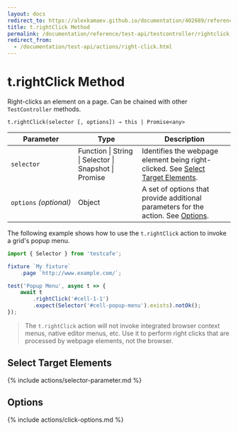 ```yaml
---
layout: docs
redirect_to: https://alexkamaev.github.io/documentation/402689/reference/test-api/testcontroller/rightclick
title: t.rightClick Method
permalink: /documentation/reference/test-api/testcontroller/rightclick.html
redirect_from:
  - /documentation/test-api/actions/right-click.html
---
```

# t.rightClick Method

Right-clicks an element on a page. Can be chained with other `TestController` methods.

```text
t.rightClick(selector [, options]) → this | Promise<any>
```

Parameter              | Type                                              | Description
---------------------- | ------------------------------------------------- | ------------------------------------------------------------------------------------------------------------------------
`selector`             | Function &#124; String &#124; Selector &#124; Snapshot &#124; Promise | Identifies the webpage element being right-clicked. See [Select Target Elements](#select-target-elements).
`options`&#160;*(optional)* | Object                                            | A set of options that provide additional parameters for the action. See [Options](#options).

The following example shows how to use the `t.rightClick` action to invoke a grid's popup menu.

```js
import { Selector } from 'testcafe';

fixture `My fixture`
    .page `http://www.example.com/`;

test('Popup Menu', async t => {
    await t
        .rightClick('#cell-1-1')
        .expect(Selector('#cell-popup-menu').exists).notOk();
});
```

> The `t.rightClick` action will not invoke integrated browser context menus, native editor menus, etc.
> Use it to perform right clicks that are processed by webpage elements, not the browser.

## Select Target Elements

{% include actions/selector-parameter.md %}

## Options

{% include actions/click-options.md %}
